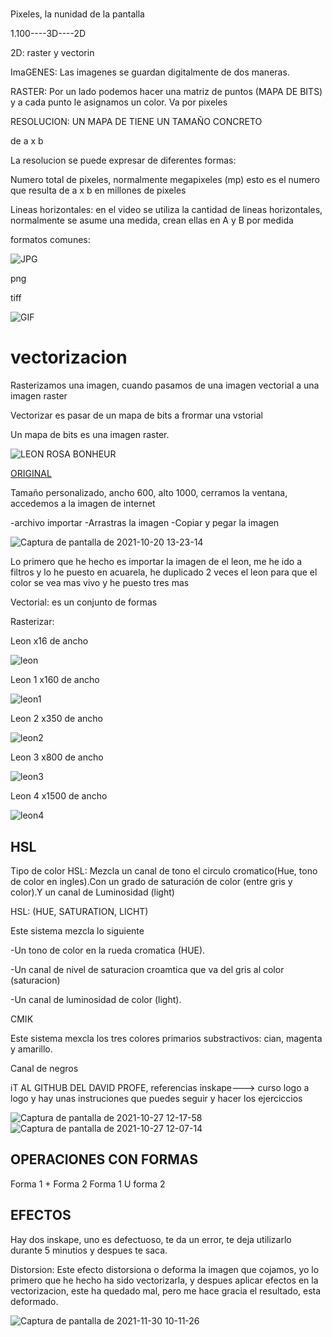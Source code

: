 
# 
Pixeles, la nunidad de la pantalla

1.100----3D----2D

2D: raster y vectorin

ImaGENES: Las imagenes se guardan digitalmente de dos maneras. 

RASTER: Por un lado podemos hacer una matriz de puntos (MAPA DE BITS) y a cada punto le asignamos un color. Va por pixeles


RESOLUCION: UN MAPA DE TIENE UN TAMAÑO CONCRETO

de a x b

La resolucion se puede expresar de diferentes formas: 

Numero total de pixeles, normalmente megapixeles (mp) esto es el numero que resulta de a x b en millones de pixeles

Lineas horizontales: en el video se utiliza la cantidad de lineas horizontales, normalmente se asume una medida, crean ellas en A y B por medida

formatos comunes:

![JPG](https://www.cleverfiles.com/howto/wp-content/uploads/2018/03/minion.jpg)

png

tiff

![GIF](https://i2.wp.com/hipertextual.com/wp-content/uploads/2016/10/giphy.gif?w=400&ssl=1)

# vectorizacion

Rasterizamos una imagen, cuando pasamos de una imagen vectorial a una imagen raster

Vectorizar es pasar de un mapa de bits a frormar una vstorial

Un mapa de bits es una imagen raster.

![LEON ROSA BONHEUR](https://content3.cdnprado.net/imagenes/Documentos/imgsem/a6/a61b/a61b0f48-75f0-43fe-a995-63cc36158cbc/51b34837-980c-420b-8be3-76e896cce33b_268.jpg)

[ORIGINAL](https://imagenes.elpais.com/resizer/BZC1wtnQ7F9Fh9_KJdxKWADf-yA=/1960x0/arc-anglerfish-eu-central-1-prod-prisa.s3.amazonaws.com/public/XFGHWVUB6GGPQQBIV36UCJXVOY.jpg)

Tamaño personalizado, ancho 600, alto 1000, cerramos la ventana, accedemos a la imagen de internet

-archivo importar
-Arrastras la imagen
-Copiar y pegar la imagen

![Captura de pantalla de 2021-10-20 13-23-14](https://user-images.githubusercontent.com/90753279/138083981-c3b8074b-3dba-4bea-80c7-5c98e9fbc496.png)

Lo primero que he hecho es importar la imagen de el leon, me he ido a filtros y lo he puesto en acuarela, he duplicado 2 veces el leon para que el color se vea mas vivo y he puesto tres mas

Vectorial: es un conjunto de formas

Rasterizar: 
 
 Leon x16 de ancho
 
 ![leon](https://user-images.githubusercontent.com/90753279/139020709-3deef057-5a6c-4ae4-ada9-90ef6ac26244.png)
 
 Leon 1 x160 de ancho
 
 ![leon1](https://user-images.githubusercontent.com/90753279/139020923-55243d1c-165b-4f8d-a79f-8465f5b5b10a.png)

Leon 2 x350 de ancho

![leon2](https://user-images.githubusercontent.com/90753279/139021117-7511b60d-28cb-4929-896d-9d282376b677.png)

                
Leon 3 x800 de ancho

![leon3](https://user-images.githubusercontent.com/90753279/139021293-9deeff7f-55b4-4990-ba47-bb2fea746557.png)


Leon 4 x1500 de ancho

![leon4](https://user-images.githubusercontent.com/90753279/139021449-11481df1-9436-427b-885e-c06f41a2c83c.png)





## HSL

Tipo de color HSL: Mezcla un canal de tono el circulo cromatico(Hue, tono de color en ingles).Con un grado de saturación de color (entre gris y color).Y un canal de Luminosidad (light)

HSL: (HUE, SATURATION, LICHT)

Este sistema mezcla lo siguiente

-Un tono de color en la rueda cromatica (HUE).

-Un canal de nivel de saturacion croamtica que va del gris al color (saturacion)

-Un canal de luminosidad de color (light).

CMIK

Este sistema mexcla los tres colores primarios substractivos: cian, magenta y amarillo. 

Canal de negros

iT AL GITHUB DEL DAVID PROFE, referencias inskape---> curso logo a logo y hay unas instruciones que puedes seguir y hacer los ejerciccios


![Captura de pantalla de 2021-10-27 12-17-58](https://user-images.githubusercontent.com/90753279/139047400-7c650611-8a48-43c3-801a-fad6dc66af07.png)
![Captura de pantalla de 2021-10-27 12-07-14](https://user-images.githubusercontent.com/90753279/139047439-8d21a607-2743-4aaa-a881-c0c59fd27f60.png)


## OPERACIONES CON FORMAS

Forma 1 + Forma 2
Forma 1 U forma 2


## EFECTOS

Hay dos inskape, uno es defectuoso, te da un error, te deja utilizarlo durante 5 minutios y despues te saca.

Distorsion: Este efecto distorsiona o deforma la imagen que cojamos, yo lo primero  que he hecho ha sido vectorizarla, y despues aplicar efectos en la
vectorizacion, este ha quedado mal, pero me hace gracia el resultado, esta deformado.


![Captura de pantalla de 2021-11-30 10-11-26](https://user-images.githubusercontent.com/90753279/144018573-1ccda4cd-d55b-4278-816a-418030540952.png)


 



